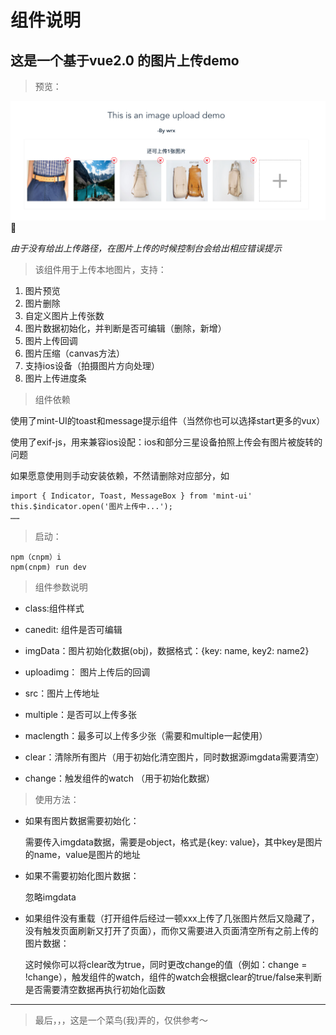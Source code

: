 # 组件说明
## 这是一个基于vue2.0 的图片上传demo
>预览：

![image](/src/assets/Preview.png)

*由于没有给出上传路径，在图片上传的时候控制台会给出相应错误提示*
> 该组件用于上传本地图片，支持：
1. 图片预览
2. 图片删除
3. 自定义图片上传张数
4. 图片数据初始化，并判断是否可编辑（删除，新增）
5. 图片上传回调
6. 图片压缩（canvas方法）
7. 支持ios设备（拍摄图片方向处理）
8. 图片上传进度条
> 组件依赖

使用了mint-UI的toast和message提示组件（当然你也可以选择start更多的vux）

使用了exif-js，用来兼容ios设配：ios和部分三星设备拍照上传会有图片被旋转的问题

如果愿意使用则手动安装依赖，不然请删除对应部分，如
```
import { Indicator, Toast, MessageBox } from 'mint-ui' 
this.$indicator.open('图片上传中...');
……
```
> 启动：

```
npm（cnpm）i
npm(cnpm) run dev
```

> 组件参数说明
- class:组件样式

- canedit: 组件是否可编辑
- imgData：图片初始化数据(obj)，数据格式：{key: name, key2: name2}
- uploadimg： 图片上传后的回调
- src：图片上传地址
- multiple：是否可以上传多张
- maclength：最多可以上传多少张（需要和multiple一起使用）
- clear：清除所有图片（用于初始化清空图片，同时数据源imgdata需要清空）
- change：触发组件的watch （用于初始化数据）
> 使用方法：
- 如果有图片数据需要初始化：

    需要传入imgdata数据，需要是object，格式是{key: value}，其中key是图片的name，value是图片的地址
- 如果不需要初始化图片数据：

    忽略imgdata
- 如果组件没有重载（打开组件后经过一顿xxx上传了几张图片然后又隐藏了，没有触发页面刷新又打开了页面），而你又需要进入页面清空所有之前上传的图片数据：

    这时候你可以将clear改为true，同时更改change的值（例如：change = !change），触发组件的watch，组件的watch会根据clear的true/false来判断是否需要清空数据再执行初始化函数

---
> 最后，，，这是一个菜鸟(我)弄的，仅供参考～